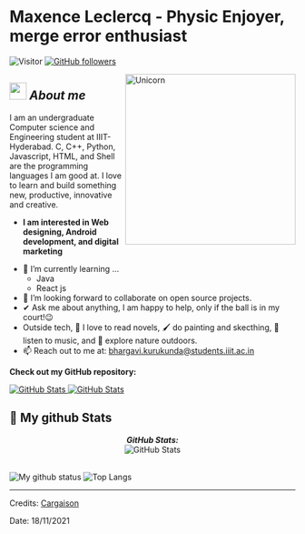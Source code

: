 # Maxence Leclercq - Physic Enjoyer, merge error enthusiast
![Visitor](https://visitor-badge.laobi.icu/badge?page_id=Cargaison.repoName) [![GitHub followers](https://img.shields.io/github/followers/Cargaison.svg?style=social&label=Follow)](https://github.com/Cargaison?tab=followers)<br/>

<!--
**Cargaison/Cargaison** is a ✨ _special_ ✨ repository because its `README.md` (this file) appears on your GitHub profile.
-->

<img align="right" width=300px alt="Unicorn" src="https://c.tenor.com/GN73MKBawZYAAAAi/busy-cute.gif" />

## <img src="https://media.giphy.com/media/ObNTw8Uzwy6KQ/giphy.gif" width="30px">&nbsp;***About me***

I am an undergraduate Computer science and Engineering student at IIIT-Hyderabad. C, C++, Python, Javascript, HTML, and Shell are the programming languages I am good at. I love to learn and build something new, productive, innovative and creative.
* **I am interested in Web designing, Android development, and digital marketing**
- 🌱 I’m currently learning ...
  - Java
  - React js
- 👯 I’m looking forward to collaborate on open source projects.
- ✔ Ask me about anything, I am happy to help, only if the ball is in my court!😉<br>
- Outside tech, 📖 I love to read novels, 🖌️ do painting and skecthing, 🎵 listen to music, and 🌴 explore nature outdoors.
- 📫 Reach out to me at: <a href="bhargavi.kurukunda@students.iiit.ac.in">bhargavi.kurukunda@students.iiit.ac.in</a>

__Check out my GitHub repository:__

<div>
  <p>
    <a href="https://github.com/Cargaison/HotelFranchiseDBMS.git">
      <img src="https://github-readme-stats.vercel.app/api/pin/?username=Cargaison&repo=HotelFranchiseDBMS" alt="GitHub Stats" />
    </a>
    <a href="https://github.com/Cargaison/Linux-Shell-Implementation.git">
      <img src="https://github-readme-stats.vercel.app/api/pin/?username=Cargaison&repo=Linux-Shell-Implementation" alt="GitHub Stats" />
    </a>
  </p>
</div>


<h2>👀 My github Stats</h2>

<div>
<!--   <p align="center">
    <b><em>Now listening to:</em></b> <br/>
    <img src="https://spotify-github-profile.vercel.app/api/view?uid=Cargaison&cover_image=true&theme=novatorem" alt="Now Listenting to" />
  </p> -->
  
  <p align="center">
  <b><em>GitHub Stats:</em></b> <br/>
    <img src="https://github-readme-streak-stats.herokuapp.com/?user=Cargaison" alt="GitHub Stats" /> <br/><br/>
  
</div>

![My github status](https://github-readme-stats.vercel.app/api?username=Cargaison&show_icons=true&include_all_commits=true)
![Top Langs](https://github-readme-stats.vercel.app/api/top-langs/?username=Cargaison&layout=compact)

---------------------------------------------------------------------------------------------------------------------
Credits: <a href="https://github.com/Cargaison">Cargaison</a>

Date: 18/11/2021
